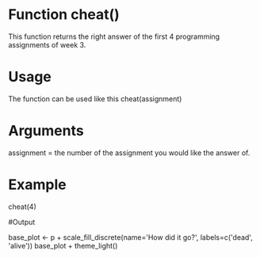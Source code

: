 # Function cheat()
This function returns the right answer of the first 4 programming assignments of week 3. 

# Usage 
The function can be used like this cheat(assignment)

# Arguments 
assignment = the number of the assignment you would like the answer of.

# Example
cheat(4) 

#Output 

base_plot <- p + scale_fill_discrete(name='How did it go?', labels=c('dead', 'alive'))
    base_plot + theme_light()
